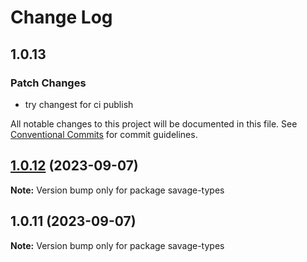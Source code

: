 # Change Log

## 1.0.13

### Patch Changes

- try changest for ci publish

All notable changes to this project will be documented in this file.
See [Conventional Commits](https://conventionalcommits.org) for commit guidelines.

## [1.0.12](https://github.com/savage181855/data-types/compare/savage-types@1.0.11...savage-types@1.0.12) (2023-09-07)

**Note:** Version bump only for package savage-types

## 1.0.11 (2023-09-07)

**Note:** Version bump only for package savage-types
